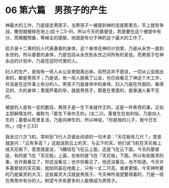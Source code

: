 # 06 第六篇　男孩子的产生


神最大的工作，乃是提走男孩子。当男孩子一被提到神的宝座那里去，天上就有争战，撒但就被摔在地上(启十二5-9)。所以今天的基督徒，若是要在这个被提中有分，而儆醒预备，等候主的提接，他就是有分于神的这个最大的工作了。

启示录十二章的妇人代表基督的身体，这个身体在神的计划里，乃是从永世一直到永世的。所以基督的身体，乃是包括从永世到永世之间所有的圣徒。而男孩子在神永远的计划中，乃是在这时代里的人。

妇人的生产，是指有一班人从公会里脱离出来。自然这并不是说，一切从公会脱出来的，都是男孩子；乃是说，有一班人脱离了公会，也已经看见了神这个大工作，并且是在这件事上有分的人。男孩子乃是身体中的身体。妇人乃是在外面的、看得见的、大的身体；里面怀着的孕，就是男孩子，那是在里面的，是普通人看不见的。

被提的人是有一定的数目。男孩子是一生下来就作王的，这是一件希奇的事。正如主耶稣降生时，被称为「那生下来作王的」(太二2)。基督生在伯利恒，乃是向人生的；基督从死里复活，乃是向神生的，所以神说，「你是我的儿子，我今日生你。」(徒十三33)

我坐过六次飞机，常听到飞行人员彼此间讲的一句术语：「天花板有几尺？」意思就是问：「云有多高？」这就说到云上的天，与云下的天。他们说飞机在天花板上或天花板下，意思就是说，飞穖现在飞在云上面，还是飞在云下面。今天的基督徒，有的是飞在「天花板」上面，也有的是飞在「天花板」下面。所以有些属灵的事，也许我看见了，你还没看见；也许你看见了，他还没看见，也不知道。今天许多基督徒的天花板，就如同盖在地面上，只有一丈二尺高，或者更矮。今天神所要的乃是属灵的大汉，这些属灵大汉就是男孩子。今天神所渴望要得着的，乃是一班在男孩中有分的人。盼望今天有更多的人能够成为男孩子。

